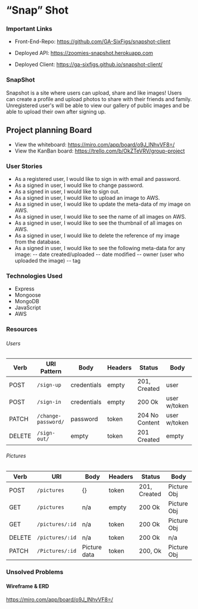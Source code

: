 # “Snap” Shot

### Important Links
-	Front-End-Repo: https://github.com/GA-SixFigs/snapshot-client

-	Deployed API: https://zoomies-snapshot.herokuapp.com

-	Deployed Client: https://ga-sixfigs.github.io/snapshot-client/

### SnapShot
Snapshot is a site where users can upload, share and like images! Users can create a profile and upload photos to share with their friends and family. Unregistered user's will be able to view our gallery of public images and be able to upload their own after signing up.
## Project planning Board
- View the whiteboard: https://miro.com/app/board/o9J_lNhvVF8=/
- View the KanBan board: https://trello.com/b/OkZTeVRV/group-project
### User Stories  
-	As a registered user, I would like to sign in with email and password.
-	As a signed in user, I would like to change password.
-	As a signed in user, I would like to sign out.
-	As a signed in user, I would like to upload an image to AWS.
-	As a signed in user, I would like to update the meta-data of my image on AWS.
-	As a signed in user, I would like to see the name of all images on AWS.
-	As a signed in user, I would like to see the thumbnail of all images on AWS.
-	As a signed in user, I would like to delete the reference of my image from the
database.
-	As a signed in user, I would like to see the following meta-data for any image:
-- date created/uploaded
-- date modified
-- owner (user who uploaded the image)
-- tag


### Technologies Used
-	Express
-	Mongoose
-	MongoDB
-	JavaScript
-	AWS
### Resources
###### Users
| Verb   | URI Pattern  |Body    |Headers  |  Status | Body |
|--------|--------------|------  |-----  |-------------------|------------|
| POST   | `/sign-up`   |credentials | empty | 201, Created| user
| POST   | `/sign-in`   |credentials | empty | 200 Ok | user w/token
| PATCH  | `/change-password/`|password |token| 204 No Content| user w/token
| DELETE | `/sign-out/`       | empty|token |   201 Created | empty

###### Pictures
| Verb   | URI   |Body    |Headers  |  Status | Body |
|--------|--------------|------  |-----  |-------------------|------------|
| POST   | `/pictures`   |{} | token | 201, Created| Picture Obj
| GET   | `/pictures`   |n/a | empty | 200 Ok | Picture Obj
| GET  | `/pictures/:id`|n/a |token| 200 Ok| Picture Obj
| DELETE | `/pictures/:id` |n/a |token | 200 Ok | n/a
| PATCH | `/Pictures/:id` |Picture data | token | 200, Ok | Picture Obj

### Unsolved Problems

#### Wireframe & ERD
https://miro.com/app/board/o9J_lNhvVF8=/

